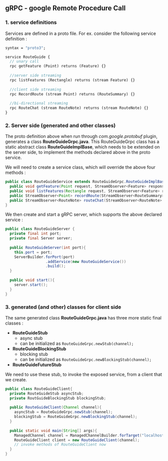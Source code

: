 ## gRPC - google Remote Procedure Call

### 1. service definitions   
Services are defined in a proto file. For ex. consider the following service definition :   
```proto
syntax = "proto3";

service RouteGuide {
  // unary call
  rpc getFeature (Point) returns (Feature) {}
  
  //server side streaming
  rpc listFeatures (Rectangle) returns (stream Feature) {}
  
  //client side streaming
  rpc RecordRoute (stream Point) returns (RouteSummary) {}
  
  //bi-directional streaming
  rpc RouteChat (stream RouteNote) returns (stream RouteNote) {}
}
```    
### 2. Server side (generated and other classes)
The proto definition above when run through *com.google.protobuf* plugin, generates a class **RouteGuideGrpc.java**. This RouteGuideGrpc class has a static abstract class **RouteGuideImplBase**, which needs to be extended on the server side, to implement the methods declared above in the proto service.

We will need to create a service class, which will override the above four methods :
```java
public class RouteGuideService extends RouteGuideGrpc.RouteGuideImplBase{
  public void getFeature(Point request, StreamObserver<Feature> responseObserver) {...}          // Unary call
  public void listFeatures(Rectangle request, StreamObserver<Feature> responseObserver) {...}    // server streaming
  public StreamObserver<Point> recordRoute(StreamObserver<RouteSummary> responseObserver) {...}  // client streaming
  public StreamObserver<RouteNote> routeChat(StreamObserver<RouteNote> responseObserver) {...}   // bi-di streaming
}
```

We then create and start a gRPC server, which supports the above declared service :
```java
public class RouteGuideServer {
  private final int port;
  private final Server server;
  
  public RouteGuideServer(int port){
    this.port = port;
    ServerBuilder.forPort(port)
                  .addService(new RouteGuideService())
                  .build();
  }
  
  public void start(){
    server.start();
  }
}
```


### 3. generated (and other) classes for client side   
The same generated class **RouteGuideGrpc.java** has three more static final classes :   
* **RouteGuideStub**    
  * async stub
  * can be initialized as `RouteGuideGrpc.newStub(channel);`
* **RouteGuideBlockingStub**    
  * blocking stub
  * can be initialized as `RouteGuideGrpc.newBlockingStub(channel);`
* **RouteGuideFutureStub** 

We need to use these stub, to invoke the exposed service, from a client that we create.
```java
public class RouteGuideClient{
  private RouteGuideStub asyncStub;
  private RoutGuideBlockingStub blockingStub;
  
  public RouteGuideClient(Channel channel){
    asyncStub = RouteGuideGrpc.newStub(channel);
    blockingStub = RouteGuideGrpc.newBlockingStub(channel);
  }
  
  public static void main(String[] args){
    ManagedChannel channel = ManagedChannelBuilder.forTarget("localhost:7070").usePlainText.build();
    RouteGuideClient client = new RouteGuideClient(channel);
    // invoke methods of RouteGuideClient now
  }
}
```


